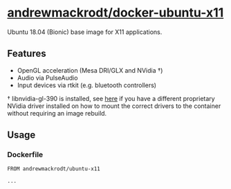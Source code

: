 # [andrewmackrodt/docker-ubuntu-x11](https://github.com/andrewmackrodt/dockerfiles/tree/master/ubuntu-x11)

Ubuntu 18.04 (Bionic) base image for X11 applications.

## Features

* OpenGL acceleration (Mesa DRI/GLX and NVidia †)
* Audio via PulseAudio
* Input devices via rtkit (e.g. bluetooth controllers)

† libnvidia-gl-390 is installed, see [here][gist] if you have a different
proprietary NVidia driver installed on how to mount the correct drivers to
the container without requiring an image rebuild.

[gist]: https://gist.github.com/andrewmackrodt/e5f9eaf63c9296db73901796bc46a3f8

## Usage

### Dockerfile

```
FROM andrewmackrodt/ubuntu-x11

...
```

